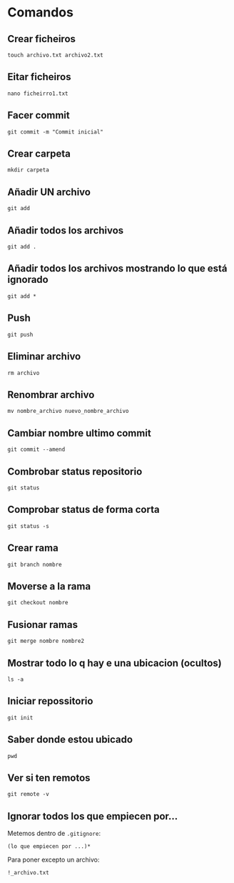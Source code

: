 # Comandos

## Crear ficheiros

    touch archivo.txt archivo2.txt

## Eitar ficheiros

    nano ficheirro1.txt

## Facer commit

    git commit -m "Commit inicial"

## Crear carpeta

    mkdir carpeta

## Añadir UN archivo

    git add

## Añadir todos los archivos
    
    git add .

## Añadir todos los archivos mostrando lo que está ignorado

    git add *

## Push

    git push

## Eliminar archivo

    rm archivo

## Renombrar archivo

    mv nombre_archivo nuevo_nombre_archivo

## Cambiar nombre ultimo commit

    git commit --amend

## Combrobar status repositorio

    git status

## Comprobar status de forma corta

    git status -s

## Crear rama

    git branch nombre 

## Moverse a la rama

    git checkout nombre

## Fusionar ramas 

    git merge nombre nombre2

## Mostrar todo lo q hay e una ubicacion (ocultos)

    ls -a

## Iniciar repossitorio

    git init

## Saber donde estou ubicado

    pwd

## Ver si ten remotos

    git remote -v

## Ignorar todos los que empiecen por...

Metemos dentro de `.gitignore`:

    (lo que empiecen por ...)*

Para poner excepto un archivo:

    !_archivo.txt